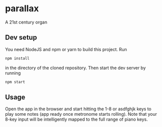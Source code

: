 # parallax
A 21st century organ

## Dev setup
You need NodeJS and npm or yarn to build this project. Run
```bash
npm install
```
in the directory of the cloned repository. Then start the dev server by running
```bash
npm start
```

## Usage
Open the app in the browser and start hitting the 1-8 or asdfghjk keys to play
some notes (app ready once metronome starts rolling). Note that your 8-key input
will be intelligently mapped to the full range of piano keys.
